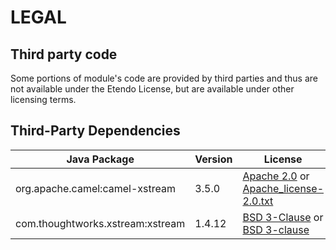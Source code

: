 # LEGAL

## Third party code

Some portions of module's code are provided by third parties and
thus are not available under the Etendo License, but are available
under other licensing terms.


## Third-Party Dependencies

| Java Package                     | Version | License                                                                                                            | URL                                                                                       |
|----------------------------------|---------|--------------------------------------------------------------------------------------------------------------------|-------------------------------------------------------------------------------------------|
| org.apache.camel:camel-xstream   | 3.5.0   | [Apache 2.0](http://www.apache.org/licenses/LICENSE-2.0.txt) or [Apache_license-2.0.txt](./Apache_license-2.0.txt) | [Package URL](https://mvnrepository.com/artifact/org.apache.camel/camel-xstream/3.5.0)    |
| com.thoughtworks.xstream:xstream | 1.4.12  | [BSD 3-Clause](https://x-stream.github.io/license.html) or [BSD 3-clause](./BSD-3-clause.txt)                      | [Package URL](https://mvnrepository.com/artifact/com.thoughtworks.xstream/xstream/1.4.12) |